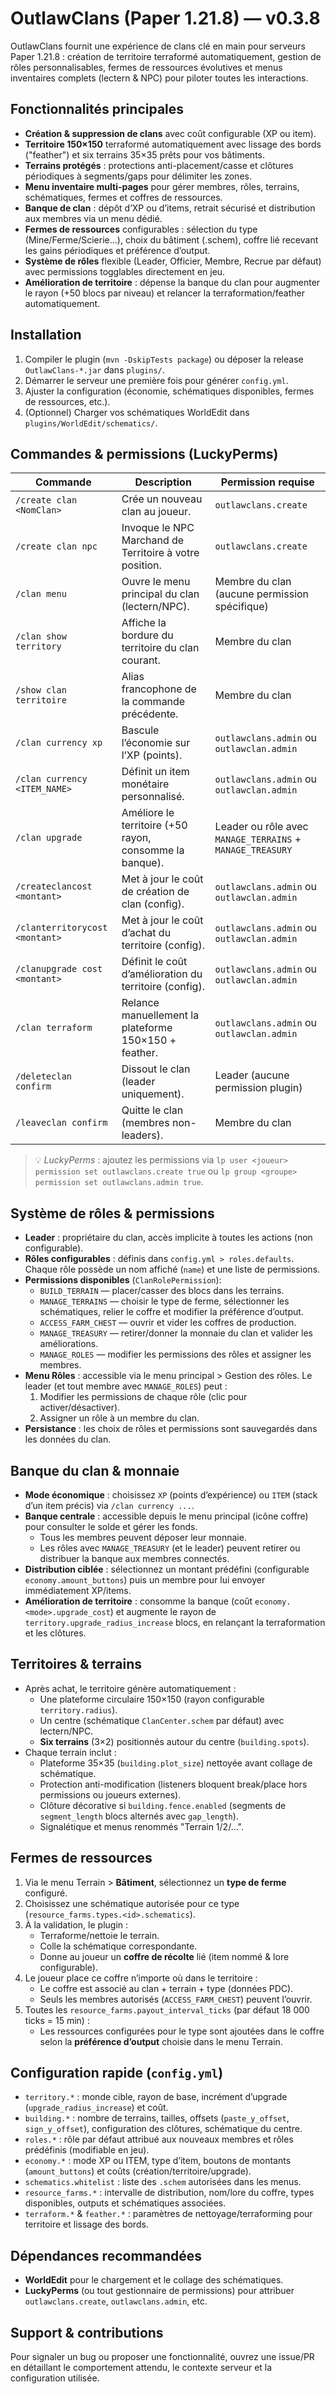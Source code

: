 # OutlawClans (Paper 1.21.8) — v0.3.8

OutlawClans fournit une expérience de clans clé en main pour serveurs Paper 1.21.8 : création de territoire terraformé automatiquement, gestion de rôles personnalisables, fermes de ressources évolutives et menus inventaires complets (lectern & NPC) pour piloter toutes les interactions.

## Fonctionnalités principales
- **Création & suppression de clans** avec coût configurable (XP ou item).
- **Territoire 150×150** terraformé automatiquement avec lissage des bords ("feather") et six terrains 35×35 prêts pour vos bâtiments.
- **Terrains protégés** : protections anti-placement/casse et clôtures périodiques à segments/gaps pour délimiter les zones.
- **Menu inventaire multi-pages** pour gérer membres, rôles, terrains, schématiques, fermes et coffres de ressources.
- **Banque de clan** : dépôt d’XP ou d’items, retrait sécurisé et distribution aux membres via un menu dédié.
- **Fermes de ressources** configurables : sélection du type (Mine/Ferme/Scierie…), choix du bâtiment (.schem), coffre lié recevant les gains périodiques et préférence d’output.
- **Système de rôles** flexible (Leader, Officier, Membre, Recrue par défaut) avec permissions togglables directement en jeu.
- **Amélioration de territoire** : dépense la banque du clan pour augmenter le rayon (+50 blocs par niveau) et relancer la terraformation/feather automatiquement.

## Installation
1. Compiler le plugin (`mvn -DskipTests package`) ou déposer la release `OutlawClans-*.jar` dans `plugins/`.
2. Démarrer le serveur une première fois pour générer `config.yml`.
3. Ajuster la configuration (économie, schématiques disponibles, fermes de ressources, etc.).
4. (Optionnel) Charger vos schématiques WorldEdit dans `plugins/WorldEdit/schematics/`.

## Commandes & permissions (LuckyPerms)
| Commande | Description | Permission requise |
| --- | --- | --- |
| `/create clan <NomClan>` | Crée un nouveau clan au joueur. | `outlawclans.create` |
| `/create clan npc` | Invoque le NPC Marchand de Territoire à votre position. | `outlawclans.create` |
| `/clan menu` | Ouvre le menu principal du clan (lectern/NPC). | Membre du clan (aucune permission spécifique) |
| `/clan show territory` | Affiche la bordure du territoire du clan courant. | Membre du clan |
| `/show clan territoire` | Alias francophone de la commande précédente. | Membre du clan |
| `/clan currency xp` | Bascule l’économie sur l’XP (points). | `outlawclans.admin` ou `outlawclan.admin` |
| `/clan currency <ITEM_NAME>` | Définit un item monétaire personnalisé. | `outlawclans.admin` ou `outlawclan.admin` |
| `/clan upgrade` | Améliore le territoire (+50 rayon, consomme la banque). | Leader ou rôle avec `MANAGE_TERRAINS` + `MANAGE_TREASURY` |
| `/createclancost <montant>` | Met à jour le coût de création de clan (config). | `outlawclans.admin` ou `outlawclan.admin` |
| `/clanterritorycost <montant>` | Met à jour le coût d’achat du territoire (config). | `outlawclans.admin` ou `outlawclan.admin` |
| `/clanupgrade cost <montant>` | Définit le coût d’amélioration du territoire (config). | `outlawclans.admin` ou `outlawclan.admin` |
| `/clan terraform` | Relance manuellement la plateforme 150×150 + feather. | `outlawclans.admin` ou `outlawclan.admin` |
| `/deleteclan confirm` | Dissout le clan (leader uniquement). | Leader (aucune permission plugin) |
| `/leaveclan confirm` | Quitte le clan (membres non-leaders). | Membre du clan |

> 💡 *LuckyPerms* : ajoutez les permissions via `lp user <joueur> permission set outlawclans.create true` ou `lp group <groupe> permission set outlawclans.admin true`.

## Système de rôles & permissions
- **Leader** : propriétaire du clan, accès implicite à toutes les actions (non configurable).
- **Rôles configurables** : définis dans `config.yml > roles.defaults`. Chaque rôle possède un nom affiché (`name`) et une liste de permissions.
- **Permissions disponibles** (`ClanRolePermission`):
  - `BUILD_TERRAIN` — placer/casser des blocs dans les terrains.
  - `MANAGE_TERRAINS` — choisir le type de ferme, sélectionner les schématiques, relier le coffre et modifier la préférence d’output.
  - `ACCESS_FARM_CHEST` — ouvrir et vider les coffres de production.
  - `MANAGE_TREASURY` — retirer/donner la monnaie du clan et valider les améliorations.
  - `MANAGE_ROLES` — modifier les permissions des rôles et assigner les membres.
- **Menu Rôles** : accessible via le menu principal > Gestion des rôles. Le leader (et tout membre avec `MANAGE_ROLES`) peut :
  1. Modifier les permissions de chaque rôle (clic pour activer/désactiver).
  2. Assigner un rôle à un membre du clan.
- **Persistance** : les choix de rôles et permissions sont sauvegardés dans les données du clan.

## Banque du clan & monnaie
- **Mode économique** : choisissez `XP` (points d’expérience) ou `ITEM` (stack d’un item précis) via `/clan currency ...`.
- **Banque centrale** : accessible depuis le menu principal (icône coffre) pour consulter le solde et gérer les fonds.
  - Tous les membres peuvent déposer leur monnaie.
  - Les rôles avec `MANAGE_TREASURY` (et le leader) peuvent retirer ou distribuer la banque aux membres connectés.
- **Distribution ciblée** : sélectionnez un montant prédéfini (configurable `economy.amount_buttons`) puis un membre pour lui envoyer immédiatement XP/items.
- **Amélioration de territoire** : consomme la banque (coût `economy.<mode>.upgrade_cost`) et augmente le rayon de `territory.upgrade_radius_increase` blocs, en relançant la terraformation et les clôtures.

## Territoires & terrains
- Après achat, le territoire génère automatiquement :
  - Une plateforme circulaire 150×150 (rayon configurable `territory.radius`).
  - Un centre (schématique `ClanCenter.schem` par défaut) avec lectern/NPC.
  - **Six terrains** (3×2) positionnés autour du centre (`building.spots`).
- Chaque terrain inclut :
  - Plateforme 35×35 (`building.plot_size`) nettoyée avant collage de schématique.
  - Protection anti-modification (listeners bloquent break/place hors permissions ou joueurs externes).
  - Clôture décorative si `building.fence.enabled` (segments de `segment_length` blocs alternés avec `gap_length`).
  - Signalétique et menus renommés "Terrain 1/2/...".

## Fermes de ressources
1. Via le menu Terrain > **Bâtiment**, sélectionnez un **type de ferme** configuré.
2. Choisissez une schématique autorisée pour ce type (`resource_farms.types.<id>.schematics`).
3. À la validation, le plugin :
   - Terraforme/nettoie le terrain.
   - Colle la schématique correspondante.
   - Donne au joueur un **coffre de récolte** lié (item nommé & lore configurable).
4. Le joueur place ce coffre n’importe où dans le territoire :
   - Le coffre est associé au clan + terrain + type (données PDC).
   - Seuls les membres autorisés (`ACCESS_FARM_CHEST`) peuvent l’ouvrir.
5. Toutes les `resource_farms.payout_interval_ticks` (par défaut 18 000 ticks = 15 min) :
   - Les ressources configurées pour le type sont ajoutées dans le coffre selon la **préférence d’output** choisie dans le menu Terrain.

## Configuration rapide (`config.yml`)
- `territory.*` : monde cible, rayon de base, incrément d’upgrade (`upgrade_radius_increase`) et coût.
- `building.*` : nombre de terrains, tailles, offsets (`paste_y_offset`, `sign_y_offset`), configuration des clôtures, schématique du centre.
- `roles.*` : rôle par défaut attribué aux nouveaux membres et rôles prédéfinis (modifiable en jeu).
- `economy.*` : mode XP ou ITEM, type d’item, boutons de montants (`amount_buttons`) et coûts (création/territoire/upgrade).
- `schematics.whitelist` : liste des `.schem` autorisées dans les menus.
- `resource_farms.*` : intervalle de distribution, nom/lore du coffre, types disponibles, outputs et schématiques associées.
- `terraform.*` & `feather.*` : paramètres de nettoyage/terraforming pour territoire et lissage des bords.

## Dépendances recommandées
- **WorldEdit** pour le chargement et le collage des schématiques.
- **LuckyPerms** (ou tout gestionnaire de permissions) pour attribuer `outlawclans.create`, `outlawclans.admin`, etc.

## Support & contributions
Pour signaler un bug ou proposer une fonctionnalité, ouvrez une issue/PR en détaillant le comportement attendu, le contexte serveur et la configuration utilisée.
